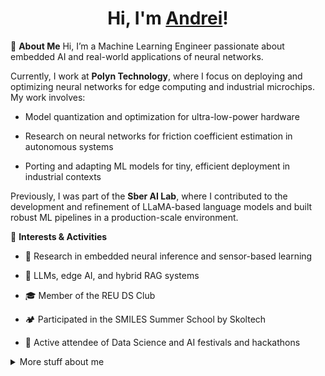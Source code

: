 
<h1 align="center">Hi, I'm <a href="https://t.me/suhowandrew">Andrei</a>!</h1>

👋 **About Me**
Hi, I’m a Machine Learning Engineer passionate about embedded AI and real-world applications of neural networks.

Currently, I work at **Polyn Technology**, where I focus on deploying and optimizing neural networks for edge computing and industrial microchips. My work involves:

 - Model quantization and optimization for ultra-low-power hardware

 - Research on neural networks for friction coefficient estimation in autonomous systems

 - Porting and adapting ML models for tiny, efficient deployment in industrial contexts

Previously, I was part of the **Sber AI Lab**, where I contributed to the development and refinement of LLaMA-based language models and built robust ML pipelines in a production-scale environment.

🧠 **Interests & Activities**
 - 🔬 Research in embedded neural inference and sensor-based learning

 - 🤖 LLMs, edge AI, and hybrid RAG systems

 - 🎓 Member of the REU DS Club

 - 🏕 Participated in the SMILES Summer School by Skoltech

 - 🎉 Active attendee of Data Science and AI festivals and hackathons


<details>
<summary>
  More stuff about me
</summary>


### My projects 

1. Drawing up an investor's risk profile for his transactions. Using the LightGBM algorithm on aggregated data in conjunction with the deep learning LSTM model, which predicted the investor's class by the sequence of his transactions. We used the PCA algorithm, feature engineering. It turned out to raise the F1 score from 0.4 to 0.65 

2. In the framework of the project-generation of maps with the help of the VAE and the subsequent DCGAN.Creating images with a dimension of 64x64 pixels. the modified VAE made blurry pictures, so it was decided to use deep convolution GAN, which already created clear pictures. All architectures were written from scratch. 

3. Sugestive servise is an algorithm that offers auto-completion based on the entered data. Using the trie and reversed trie algorithms. 

4. Creating product embeddings. Detection of anomalies in transactions. ETL hackathon solution from Glow byte using pyspark and airflow.


## My skills 📜

Coding: Python (Pandas, Numpy, Matplotlib, Sklearn, catboost, xgboost, LightGBM, PyTorch,  Seaborn,  PySpark, transformers, Optuna, ML flow, FastApi, DVC), SQL, HTML/CSS, Git, Docker, Airflow,

Theory: Statistical, Data analysis, ML algorithms (Gradient boosting, Random forest, Regressions, Clustering, Anomaly Detection, etc.), Sequential Neural Networks, Convolution Neural Networks, NLP, GAN, Attention Mechanism, RecSys



<div align="center">
<img src="https://github.com/raghavk16/raghavk16/blob/master/coderman.gif" alt="Coder" width="400" height="250" />
</div>



